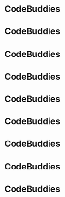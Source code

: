 # CodeBuddies
# CodeBuddies
# CodeBuddies
# CodeBuddies
# CodeBuddies
# CodeBuddies
# CodeBuddies
# CodeBuddies
# CodeBuddies
